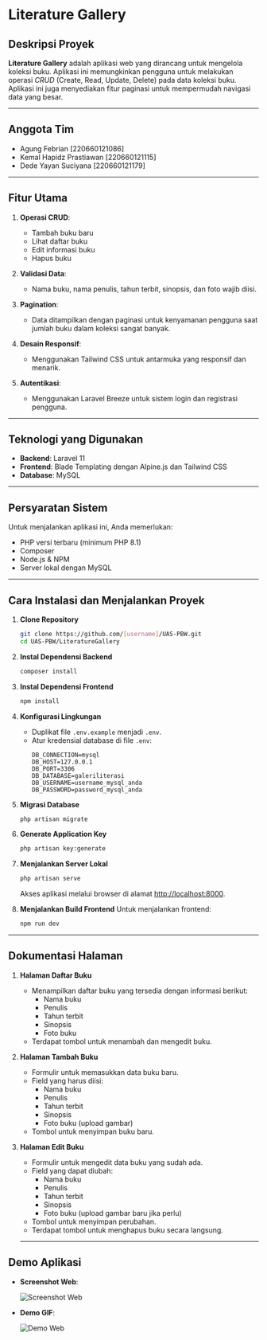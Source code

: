 # Literature Gallery

## Deskripsi Proyek

**Literature Gallery** adalah aplikasi web yang dirancang untuk mengelola koleksi buku. Aplikasi ini memungkinkan pengguna untuk melakukan operasi *CRUD* (Create, Read, Update, Delete) pada data koleksi buku. Aplikasi ini juga menyediakan fitur paginasi untuk mempermudah navigasi data yang besar.

---

## Anggota Tim

- Agung Febrian [220660121086]
- Kemal Hapidz Prastiawan [220660121115]
- Dede Yayan Suciyana [220660121179]

---

## Fitur Utama

1. **Operasi CRUD**: 
   - Tambah buku baru
   - Lihat daftar buku
   - Edit informasi buku
   - Hapus buku

2. **Validasi Data**: 
   - Nama buku, nama penulis, tahun terbit, sinopsis, dan foto wajib diisi.

3. **Pagination**:
   - Data ditampilkan dengan paginasi untuk kenyamanan pengguna saat jumlah buku dalam koleksi sangat banyak.

4. **Desain Responsif**:
   - Menggunakan Tailwind CSS untuk antarmuka yang responsif dan menarik.

5. **Autentikasi**:
   - Menggunakan Laravel Breeze untuk sistem login dan registrasi pengguna.

---

## Teknologi yang Digunakan

- **Backend**: Laravel 11
- **Frontend**: Blade Templating dengan Alpine.js dan Tailwind CSS
- **Database**: MySQL

---

## Persyaratan Sistem

Untuk menjalankan aplikasi ini, Anda memerlukan:

- PHP versi terbaru (minimum PHP 8.1)
- Composer
- Node.js & NPM
- Server lokal dengan MySQL

---

## Cara Instalasi dan Menjalankan Proyek

1. **Clone Repository**
   ```bash
   git clone https://github.com/[username]/UAS-PBW.git
   cd UAS-PBW/LiteratureGallery
   ```

2. **Instal Dependensi Backend**
   ```bash
   composer install
   ```

3. **Instal Dependensi Frontend**
   ```bash
   npm install
   ```

4. **Konfigurasi Lingkungan**
   - Duplikat file `.env.example` menjadi `.env`.
   - Atur kredensial database di file `.env`:
     ```
     DB_CONNECTION=mysql
     DB_HOST=127.0.0.1
     DB_PORT=3306
     DB_DATABASE=galeriliterasi
     DB_USERNAME=username_mysql_anda
     DB_PASSWORD=password_mysql_anda
     ```

5. **Migrasi Database**
   ```bash
   php artisan migrate
   ```

6. **Generate Application Key**
   ```bash
   php artisan key:generate
   ```

7. **Menjalankan Server Lokal**
   ```bash
   php artisan serve
   ```
   Akses aplikasi melalui browser di alamat [http://localhost:8000](http://localhost:8000).

8. **Menjalankan Build Frontend**
   Untuk menjalankan frontend:
   ```bash
   npm run dev
   ```
   
---

## Dokumentasi Halaman

1. **Halaman Daftar Buku**
   - Menampilkan daftar buku yang tersedia dengan informasi berikut:
     - Nama buku
     - Penulis
     - Tahun terbit
     - Sinopsis
     - Foto buku
   - Terdapat tombol untuk menambah dan mengedit buku.

2. **Halaman Tambah Buku**
   - Formulir untuk memasukkan data buku baru.
   - Field yang harus diisi:
     - Nama buku
     - Penulis
     - Tahun terbit
     - Sinopsis
     - Foto buku (upload gambar)
   - Tombol untuk menyimpan buku baru.

3. **Halaman Edit Buku**
   - Formulir untuk mengedit data buku yang sudah ada.
   - Field yang dapat diubah:
     - Nama buku
     - Penulis
     - Tahun terbit
     - Sinopsis
     - Foto buku (upload gambar baru jika perlu)
   - Tombol untuk menyimpan perubahan.
   - Terdapat tombol untuk menghapus buku secara langsung.

   ---

## Demo Aplikasi
   - **Screenshot Web**:
     
     ![Screenshot Web](https://i.imgur.com/ZBdw3ve.png)
     
   - **Demo GIF**:
     
     ![Demo Web](https://i.imgur.com/82okcB2.gif)
